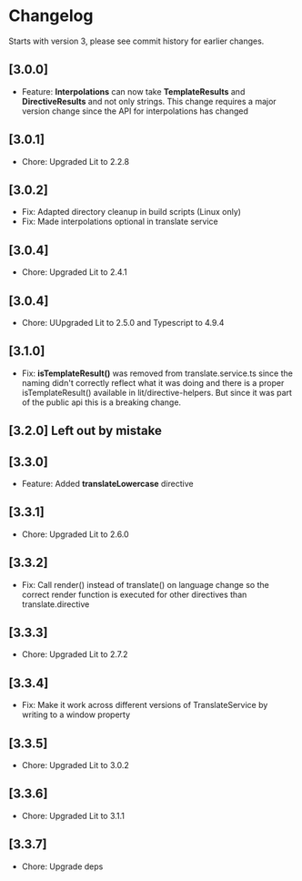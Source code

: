 # Changelog
Starts with version 3, please see commit history for earlier changes.

## [3.0.0]
- Feature: **Interpolations** can now take **TemplateResults** and **DirectiveResults** and not only strings. This change requires a major version change since the API for interpolations has changed

## [3.0.1]
- Chore: Upgraded Lit to 2.2.8

## [3.0.2]
- Fix: Adapted directory cleanup in build scripts (Linux only)
- Fix: Made interpolations optional in translate service

## [3.0.4]
- Chore: Upgraded Lit to 2.4.1

## [3.0.4]
- Chore: UUpgraded Lit to 2.5.0 and Typescript to 4.9.4

## [3.1.0]
- Fix: **isTemplateResult()** was removed from translate.service.ts since the naming didn't correctly reflect what it was doing and there is a proper
  isTemplateResult() available in lit/directive-helpers. But since it was part of the public api this is a breaking change.

## [3.2.0] Left out by mistake

## [3.3.0]
- Feature: Added **translateLowercase** directive

## [3.3.1]
- Chore: Upgraded Lit to 2.6.0

## [3.3.2]
- Fix: Call render() instead of translate() on language change so the correct render function is executed for other directives than translate.directive

## [3.3.3]
- Chore: Upgraded Lit to 2.7.2

## [3.3.4]
- Fix: Make it work across different versions of TranslateService by writing to a window property

## [3.3.5]
- Chore: Upgraded Lit to 3.0.2

## [3.3.6]
- Chore: Upgraded Lit to 3.1.1

## [3.3.7]
- Chore: Upgrade deps
